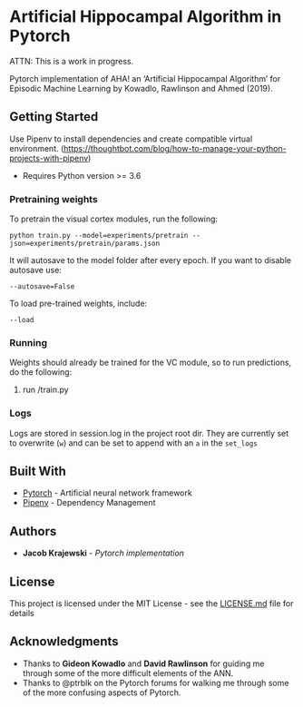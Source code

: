 # Artificial Hippocampal Algorithm in Pytorch

ATTN: This is a work in progress.

Pytorch implementation of AHA! an ‘Artificial Hippocampal Algorithm’ for Episodic Machine Learning by Kowadlo, Rawlinson and Ahmed (2019). 

## Getting Started

Use Pipenv to install dependencies and create compatible virtual environment. (https://thoughtbot.com/blog/how-to-manage-your-python-projects-with-pipenv)

 - Requires Python version >= 3.6

### Pretraining weights
To pretrain the visual cortex modules, run the following:

```python train.py --model=experiments/pretrain --json=experiments/pretrain/params.json```

It will autosave to the model folder after every epoch. If you want to disable autosave use:

```--autosave=False```

To load pre-trained weights, include:

```--load```

### Running
Weights should already be trained for the VC module, so to run predictions, do the following:

1. run /train.py

### Logs
Logs are stored in session.log in the project root dir. They are currently set to overwrite (```w```) and can be set to append with an ```a``` in the ```set_logs```

## Built With

* [Pytorch](https://pytorch.org/) - Artificial neural network framework
* [Pipenv](https://pypi.org/project/pipenv/) - Dependency Management


## Authors

* **Jacob Krajewski** - *Pytorch implementation*


## License

This project is licensed under the MIT License - see the [LICENSE.md](LICENSE.md) file for details

## Acknowledgments

* Thanks to **Gideon Kowadlo** and **David Rawlinson** for guiding me through some of the more difficult elements of the ANN. 
* Thanks to @ptrblk on the Pytorch forums for walking me through some of the more confusing aspects of Pytorch. 

